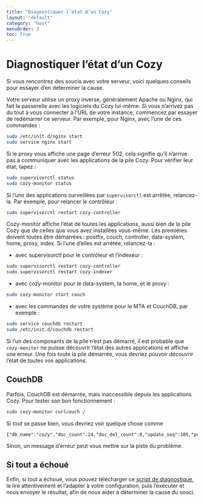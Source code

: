 ```yaml
---
title: "Diagnostiquer l’état d’un Cozy"
layout: "default"
category: "host"
menuOrder: 4
toc: true
---
```


# Diagnostiquer l’état d’un Cozy

Si vous rencontrez des soucis avec votre serveur, voici quelques conseils pour essayer d’en déterminer la cause.

Votre serveur utilise un proxy inverse, généralement Apache ou Nginx, qui fait la passerelle avec les logiciels du Cozy lui-même. Si vous n’arrivez pas du tout à vous connecter à l’URL de votre instance, commencez par essayer de redémarrer ce serveur. Par exemple, pour Nginx, avec l’une de ces commandes :

```bash
sudo /etc/init.d/nginx start
sudo service nginx start
```

Si le proxy vous affiche une page d’erreur 502, cela signifie qu’il n’arrive pas à communiquer avec les applications de la pile Cozy. Pour vérifier leur état, tapez :

```bash
sudo supervisorctl status
sudo cozy-monitor status
```

Si l’une des applications surveillées par `supervisorctl` est arrêtée, relancez-la. Par exemple, pour relancer le contrôleur :

```bash
sudo supervisorctl restart cozy-controller
```

Cozy-monitor affiche l’état de toutes les applications, aussi bien de la pile Cozy que de celles que vous avez installées vous-même. Les premières doivent toutes être démarrées : postfix, couch, controller, data-system, home, proxy, index. Si l’une d’elles est arrêtée, relancez-la :

- avec supervisorctl pour le contrôleur et l’indexeur :
```bash
sudo supervisorctl restart cozy-controller
sudo supervisorctl restart cozy-indexer
```

- avec cozy-monitor pour le data-system, la home, et le proxy :
```bash
sudo cozy-monitor start couch
```

- avec les commandes de votre système pour le MTA et CouchDB, par exemple :
```bash
sudo service couchdb restart
sudo /etc/init.d/couchdb restart
```

Si l’un des composants de la pile n’est pas démarré, il est probable que `cozy-monitor` ne puisse découvrir l’état des autres applications et affiche une erreur. Une fois toute la pile démarrée, vous devriez pouvoir découvrir l’état de toutes vos applications.


## CouchDB

Parfois, CouchDB est démarrée, mais inaccessible depuis les applications Cozy. Pour tester son bon fonctionnement :

```bash
sudo cozy-monitor curlcouch /
```

Si tout se passe bien, vous devriez voir quelque chose comme
```
{"db_name":"cozy","doc_count":24,"doc_del_count":0,"update_seq":105,"purge_seq":0,"compact_running":false,"disk_size":233575,"data_size":15079,"instance_start_time":"1434965494928586","disk_format_version":6,"committed_update_seq":105}
```

Sinon, un message d’erreur peut vous mettre sur la piste du problème.


## Si tout a échoué

Enfin, si tout a échoué, vous pouvez télécharger ce [script de diagnostique](http://debian.cozycloud.cc/diag.sh), le lire attentivement et l’adapter à votre configuration, puis l’exécuter et nous envoyer le résultat, afin de nous aider à déterminer la cause du souci.
